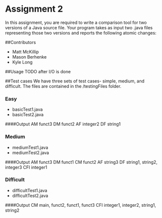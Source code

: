 # Assignment 2
In this assignment, you are required to write a comparison tool for two versions of a Java source file. Your program takes as input two .java files representing those two versions and reports the following atomic changes:

##Contributors
* Matt McKillip
* Mason Berhenke
* Kyle Long

##Usage
TODO after I/O is done

##Test cases
We have three sets of test cases- simple, medium, and difficult. The files are contained in the /testingFiles folder.

### Easy
* basicTest1.java
* basicTest2.java

####Output
AM funct3
DM funct2
AF integer2
DF string1

### Medium
* mediumTest1.java
* mediumTest2.java

####Output
AM funct3
DM funct1
CM funct2
AF string3
DF string1, string2, integer3
CFI integer1

### Difficult
* difficultTest1.java
* difficultTest2.java

####Output
CM main, funct2, funct1, funct3
CFI integer1, integer2, string1, string2
